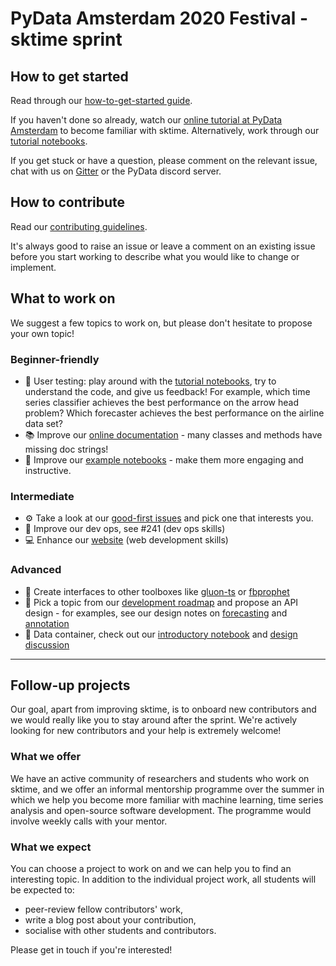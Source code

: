 # PyData Amsterdam 2020 Festival - sktime sprint

## How to get started
Read through our [how-to-get-started guide](https://github.com/alan-turing-institute/sktime/wiki/How-to-get-started).

If you haven't done so already, watch our [online tutorial at PyData Amsterdam](https://github.com/sktime/sktime-tutorial-pydata-amsterdam-2020) to become familiar with sktime. Alternatively, work through our [tutorial notebooks](https://github.com/alan-turing-institute/sktime/tree/master/examples).

If you get stuck or have a question, please comment on the relevant issue, chat with us on [Gitter](https://gitter.im/sktime/community) or the PyData discord server.

## How to contribute
Read our [contributing guidelines](https://github.com/alan-turing-institute/sktime/blob/master/CONTRIBUTING.rst).

It's always good to raise an issue or leave a comment on an existing issue before you start working to describe what you would like to change or implement.


## What to work on
We suggest a few topics to work on, but please don't hesitate to propose your own topic!

### Beginner-friendly
* 🔬 User testing: play around with the [tutorial notebooks](https://github.com/alan-turing-institute/sktime/tree/master/examples), try to understand the code, and give us feedback! For example, which time series classifier achieves the best performance on the arrow head problem? Which forecaster achieves the best performance on the airline data set?
* 📚 Improve our [online documentation](https://alan-turing-institute.github.io/sktime/api_reference.html) - many classes and methods have missing doc strings!
* 📖 Improve our [example notebooks](https://github.com/alan-turing-institute/sktime/tree/master/examples) - make them more engaging and instructive.

### Intermediate
* ⚙️ Take a look at our [good-first issues](https://github.com/alan-turing-institute/sktime/labels/good%20first%20issue) and pick one that interests you.
* 🚧 Improve our dev ops, see #241 (dev ops skills)
* 💻 Enhance our [website](https://alan-turing-institute.github.io/sktime) (web development skills)

### Advanced
* 🧰 Create interfaces to other toolboxes like [gluon-ts](https://github.com/awslabs/gluon-ts) or [fbprophet](https://github.com/facebook/prophet)
* 🎨 Pick a topic from our [development roadmap](https://github.com/alan-turing-institute/sktime/issues/228) and propose an API design - for examples, see our design notes on [forecasting](https://github.com/alan-turing-institute/sktime/wiki/Forecasting-API-proposal) and [annotation](https://github.com/alan-turing-institute/sktime/wiki/Time-series-annotation-API-proposal)
* 🐼 Data container, check out our [introductory notebook](https://github.com/sktime/sktime-tutorial-pydata-amsterdam-2020/blob/master/notebooks/data_container.ipynb) and [design discussion](https://github.com/alan-turing-institute/sktime/wiki/Time-series-data-container)

---
## Follow-up projects
Our goal, apart from improving sktime, is to onboard new contributors and we would really like you to stay around after the sprint. We're actively looking for new contributors and your help is extremely welcome!

### What we offer
We have an active community of researchers and students who work on sktime, and we offer an informal mentorship programme over the summer in which we help you become more familiar with machine learning, time series analysis and open-source software development. The programme would involve weekly calls with your mentor.

### What we expect
You can choose a project to work on and we can help you to find an interesting topic. In addition to the individual project work, all students will be expected to:
* peer-review fellow contributors' work,
* write a blog post about your contribution,
* socialise with other students and contributors.

Please get in touch if you're interested!
